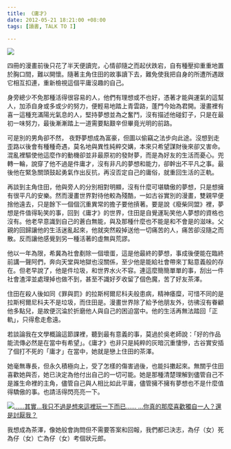 ```yaml
---
title: 《庸才》
date: 2012-05-21 18:21:00 +08:00
tags: [讀書, TALK TO I]

---
```


[![](//4.bp.blogspot.com/-0u0qquJ3F4g/T7oHIXxDlSI/AAAAAAAAA6E/UAK1sERITS8/s640/000.jpg)](//4.bp.blogspot.com/-0u0qquJ3F4g/T7oHIXxDlSI/AAAAAAAAA6E/UAK1sERITS8/s1600/000.jpg)
  
  
四冊的漫畫前後只花了半天便讀完，心情卻隨之而起伏跌宕，自有種壓抑重重地置於胸口間，難以開懷。隨著主角住田的故事讀下去，難免使我把自身的所遭所遇跟它相互扣連，重新檢視這個平庸沒趣的自己。  
  
身旁總少不免那種活得很容易的人，他們有理想或不也好，憑著才能與運氣的這幫人，加添自身或多或少的努力，便輕易地踏上青雲路，蓬門今始為君開。漫畫裡有喜一這種充滿陽光氣息的人，堅持夢想並為之奮鬥，沒有描述他碰釘子，只是在最初一味努力，最後漸漸踏上一道需要點艱辛但畢竟光明的前路。  
  
可是別的男角卻不然， 夜野夢想成為富豪，但圖以偷竊之法步向此途。沒想到走歪路以後會有種種奇遇，莫名地與異性純粹交媾，本來只希望謀財後來卻又害命。混亂裡驅使他這麼作的動機卻並非最原初的發財夢，而是為好友的生活而憂心。兜轉一輪，說穿了他不過是件庸才，沒有非凡的夢想和能力，卻幹出不平凡之事。最後他在緊急關頭鼓起勇氣作出反抗，再沒否定自己的庸俗，就重回生活的正軌。  
  
再談到主角住田，他與旁人的分別相對明顯，沒有什麼可堪驕傲的夢想，只是想擁有很平凡的安樂。然而漫畫世界對待他較為殘酷，一如古谷實別的漫畫，雙親早便捨他遠去，只是餘下一個個沉重異常的擔子要他摃著。要是說《廢柴同盟》裡，夢想是件值得恥笑的事，回到《庸才》的世界，住田是自覺運恥笑他人夢想的資格也沒有。他老早意識到自己的蒼白無能，與及那種什麼也不能是和不會是的滋味。父親的回歸讓他的生活迷亂起來，他就突然殺掉送他一切痛苦的人，痛苦卻沒隨之而散。反而讓他感覺到另一種活著的虛無與荒謬。  
  
他以一年為限，希冀為社會剷除一個壞蛋，這是他最終的夢想，事成後便能在臨終前講一聲阿們，奔向天堂與地獄也沒關係，至少他是能給社會帶來丁點意義般的存在。但老早說了，他是件垃圾，和世界水火不容。連這麼簡簡單單的事，刮出一件社會渣滓並處理掉也做不到，甚至不識好歹收留了個色魔，苦了好友茶澤。  
  
住田在殺人後如同《罪與罰》的拉斯柯爾尼科夫般患病，精神痿糜，可惜不同的是拉斯柯爾尼科夫不是垃圾，而住田是。漫畫世界除了給予他朋友外，彷彿沒有眷顧他多點兒，是故便沉淪於折磨他人與自己的困迫當中。他的生活再無法踏回「正軌」，只得愈走愈遠。  
  
若談論我在文學概論這節課裡，聽到最有意義的事，莫過於吳老師說：「好的作品能流傳必然是在當中有希望」。《庸才》也非只是純粹的灰暗沉重悽慘，古谷實安插了個打不死的「庸才」在當中，她就是戀上住田的茶澤。  
  
她毫無專長，但永久積極向上，受了怎樣的傷害過後，也能抖擻起來。無關乎住田喜歡她與否，她已決定為他付出自己的一切可能。她是那種清楚理解到儘管自己不是誰生命裡的主角，儘管自己與人相比如此平庸，儘管擁不擁有夢想也不是什麼值得驕傲的事。也請活得閃亮亮一下。  
  
[![……其實…我只不過是想來這裡玩一下而已…… …你真的那麼喜歡獨自一人？還是討厭我？](//4.bp.blogspot.com/-GWlhYndI0IM/T7oWr4FEkqI/AAAAAAAAA6U/a_jkWJ2KNOI/s400/Untitled.png)](//4.bp.blogspot.com/-GWlhYndI0IM/T7oWr4FEkqI/AAAAAAAAA6U/a%5FjkWJ2KNOI/s1600/Untitled.png)
  
  
我想成為茶澤，像她般會詢問但不需要答案和回報，我們都已決志，為仔（女）死為仔（女）亡為仔（女）考個狀元郎。
